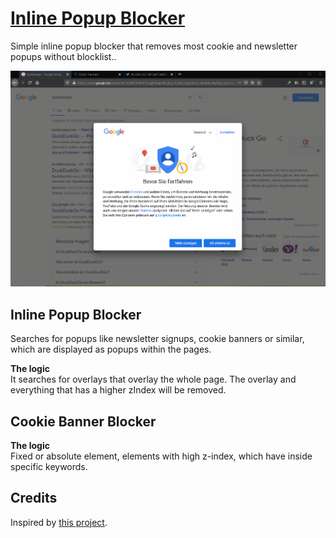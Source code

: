 # [Inline Popup Blocker](https://addons.mozilla.org/de/firefox/addon/inline-popup-blocker/)

Simple inline popup blocker that removes most cookie and newsletter popups without blocklist..

![Video](example.gif)

## Inline Popup Blocker
Searches for popups like newsletter signups, cookie banners or similar, which are displayed as popups within the pages.   


**The logic**  
It searches for overlays that overlay the whole page. The overlay and everything that has a higher zIndex will be removed.


## Cookie Banner Blocker
**The logic**  
Fixed or absolute element, elements with high z-index, which have inside specific keywords.



## Credits
Inspired by [this project](https://github.com/jannisch/cookie-popup-blocker).
